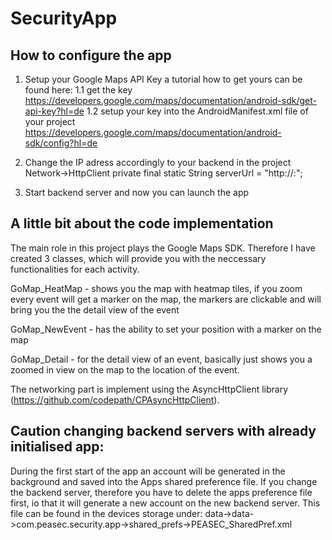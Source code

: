 # SecurityApp
## How to configure the app
1. Setup your Google Maps API Key a tutorial how to get yours can be found here:
  1.1 get the key
  https://developers.google.com/maps/documentation/android-sdk/get-api-key?hl=de
  1.2 setup your key into the AndroidManifest.xml file of your project
  https://developers.google.com/maps/documentation/android-sdk/config?hl=de

2. Change the IP adress accordingly to your backend in the project Network->HttpClient
private final static String serverUrl = "http://<IP>:<PORT>";

3. Start backend server and now you can launch the app

## A little bit about the code implementation
The main role in this project plays the Google Maps SDK. Therefore I have created 3 classes, which will provide you with the neccessary functionalities for each activity.

GoMap_HeatMap - shows you the map with heatmap tiles, if you zoom every event will get a marker on the map, the markers are clickable and will bring you the the detail view of the event

GoMap_NewEvent - has the ability to set your position with a marker on the map

GoMap_Detail - for the detail view of an event, basically just shows you a zoomed in view on the map to the location of the event.

The networking part is implement using the AsyncHttpClient library (https://github.com/codepath/CPAsyncHttpClient).

## Caution changing backend servers with already initialised app:
During the first start of the app an account will be generated in the background and saved into the Apps shared preference file. If you change the backend server, therefore you have to delete the apps preference file first, io that it will generate a new account on the new backend server. This file can be found in the devices storage under: data->data->com.peasec.security.app->shared_prefs->PEASEC_SharedPref.xml

